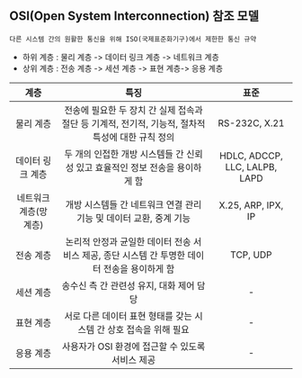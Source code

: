 ## OSI(Open System Interconnection) 참조 모델
~~~
다른 시스템 간의 원활한 통신을 위해 ISO(국제표준화기구)에서 제한한 통신 규약
~~~
- 하위 계층 : 물리 계층 -> 데이터 링크 계층 -> 네트워크 계층
- 상위 계층 : 전송 계층 -> 세션 계층 -> 표현 계층-> 응용 계층

|계층|특징|표준|
|:--:|:--:|:--:|
|물리 계층|전송에 필요한 두 장치 간 실제 접속과 절단 등 기계적, 전기적, 기능적, 절차적 특성에 대한 규칙 정의|RS-232C, X.21|
|데이터 링크 계층|두 개의 인접한 개방 시스템들 간 신뢰성 있고 효율적인 정보 전송을 용이하게 함|HDLC, ADCCP, LLC, LALPB, LAPD|
|네트워크 계층(망 계층)|개방 시스템들 간 네트워크 연결 관리 기능 및 데이터 교환, 중계 기능|X.25, ARP, IPX, IP|
|전송 계층|논리적 안정과 균일한 데이터 전송 서비스 제공, 종단 시스템 간 투명한 데이터 전송을 용이하게 함|TCP, UDP|
|세션 계층|송수신 측 간 관련성 유지, 대화 제어 담당|-|
|표현 계층|서로 다른 데이터 표현 형태를 갖는 시스템 간 상호 접속을 위해 필요|-|
|응용 계층|사용자가 OSI 환경에 접근할 수 있도록 서비스 제공|-|
